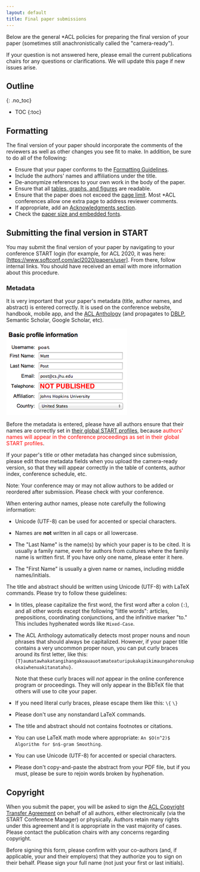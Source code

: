 ```yaml
---
layout: default
title: Final paper submissions
---
```


Below are the general *ACL policies for preparing the final version of your paper (sometimes still anachronistically called the "camera-ready").

If your question is not answered here, please email the current publications chairs for any questions or clarifications.
We will update this page if new issues arise.

## Outline
{: .no_toc}

- TOC
{:toc}

## Formatting

The final version of your paper should incorporate the comments of the reviewers as well as other changes you see fit to make. 
In addition, be sure to do all of the following:

- Ensure that your paper conforms to the [Formatting Guidelines](formatting.html).
- Include the authors' names and affiliations under the title.
- De-anonymize references to your own work in the body of the paper.
- Ensure that all [tables, graphs, and figures](formatting.html#figures-and-tables) are readable.
- Ensure that the paper does not exceed the [page limit](formatting.html#paper-length). Most *ACL conferences allow one extra page to address reviewer comments.
- If appropriate, add an [Acknowledgments section](formatting.html#acknowledgements).
- Check the [paper size and embedded fonts](formatting.html#file-format).

## Submitting the final version in START

You may submit the final version of your paper by navigating to your conference START login (for example, for ACL 2020, it was here: [https://www.softconf.com/acl2020/papers/user].
From there, follow internal links.
You should have received an email with more information about this procedure.

### Metadata

It is very important that your paper's metadata (title, author names, and abstract) is entered correctly.
It is used on the conference website, handbook, mobile app, and the [ACL Anthology](https://www.aclweb.org/anthology/) (and propagates to [DBLP](https://dblp.uni-trier.de), Semantic Scholar, Google Scholar, etc).

![Picture of Softconf user info fields](images/userinfo.png)

Before the metadata is entered, please have all authors ensure that their names are correctly set in [their global START profiles](https://www.softconf.com/l/super/scmd.cgi?ucmd=updateProfile), because <font color="red">authors' names will appear in the conference proceedings as set in their global START profiles</font>.

If your paper's title or other metadata has changed since submission, please edit those metadata fields when you upload the camera-ready version, so that they will appear correctly in the table of contents, author index, conference schedule, etc.

Note: Your conference may or may not allow authors to be added or reordered after submission.
Please check with your conference.

When entering author names, please note carefully the following information:

* Unicode (UTF-8) can be used for accented or special characters.

* Names are **not** written in all caps or all lowercase.

* The "Last Name" is the name(s) by which your paper is to be cited.
  It is usually a family name, even for authors from cultures where the family name is written first.
  If you have only one name, please enter it here.

* The "First Name" is usually a given name or names, including middle names/initials.

The title and abstract should be written using Unicode (UTF-8) with LaTeX commands.
Please try to follow these guidelines:

 - In titles, please capitalize the first word, the first word
   after a colon (`:`), and all other words except the following
   "little words": articles, prepositions, coordinating
   conjunctions, and the infinitive marker "to." This includes
   hyphenated words like `Mixed-Case`.

 - The ACL Anthology automatically detects most proper nouns and noun
   phrases that should always be capitalized. However, if your paper
   title contains a very uncommon proper noun, you can put curly
   braces around its first letter, like this:
   `{T}aumatawhakatangihangakoauauotamateaturipukakapikimaungahoronukupokaiwhenuakitanatahu}`.
 
   Note that these curly braces will _not_ appear in the online
   conference program or proceedings. They will only appear in the
   BibTeX file that others will use to cite your paper.

 - If you need literal curly braces, please escape them like this:
   `\{` `\}`

 - Please don't use any nonstandard LaTeX commands.

 - The title and abstract should not contains footnotes or citations.

 - You can use LaTeX math mode where appropriate: `An $O(n^2)$
   Algorithm for $n$-gram Smoothing`.

 - You can use Unicode (UTF-8) for accented or special characters.

 - Please don't copy-and-paste the abstract from your PDF file, but if
   you must, please be sure to rejoin words broken by hyphenation.

## Copyright

When you submit the paper, you will be asked to sign the [ACL Copyright Transfer Agreement](https://github.com/ACLPUB/blob/master/templates/copyright/acl-copyright-transfer.pdf) on behalf of all authors, either electronically (via the START Conference Manager) or physically.
Authors retain many rights under this agreement and it is appropriate in the vast majority of cases.
Please contact the publication chairs with any concerns regarding copyright.

Before signing this form, please confirm with your co-authors (and, if applicable, your and their employers) that they authorize you to
sign on their behalf.
Please sign your full name (not just your first or last initials).

